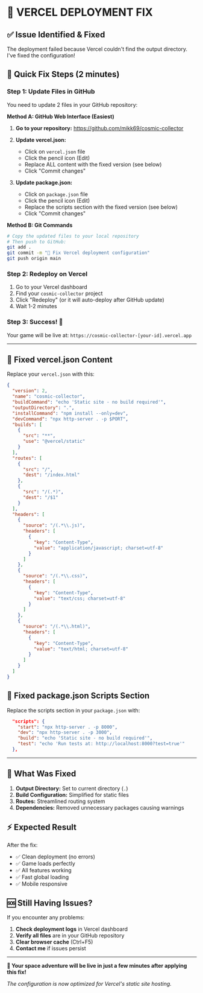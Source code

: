 # 🔧 VERCEL DEPLOYMENT FIX

## ✅ Issue Identified & Fixed

The deployment failed because Vercel couldn't find the output directory. I've fixed the configuration!

## 🚀 Quick Fix Steps (2 minutes)

### Step 1: Update Files in GitHub

You need to update 2 files in your GitHub repository:

**Method A: GitHub Web Interface (Easiest)**

1. **Go to your repository:** https://github.com/mikk69/cosmic-collector

2. **Update vercel.json:**
   - Click on `vercel.json` file
   - Click the pencil icon (Edit)
   - Replace ALL content with the fixed version (see below)
   - Click "Commit changes"

3. **Update package.json:**
   - Click on `package.json` file  
   - Click the pencil icon (Edit)
   - Replace the scripts section with the fixed version (see below)
   - Click "Commit changes"

**Method B: Git Commands**
```bash
# Copy the updated files to your local repository
# Then push to GitHub:
git add .
git commit -m "🔧 Fix Vercel deployment configuration"
git push origin main
```

### Step 2: Redeploy on Vercel

1. Go to your Vercel dashboard
2. Find your `cosmic-collector` project
3. Click "Redeploy" (or it will auto-deploy after GitHub update)
4. Wait 1-2 minutes

### Step 3: Success! 🎉

Your game will be live at: `https://cosmic-collector-[your-id].vercel.app`

---

## 📄 Fixed vercel.json Content

Replace your `vercel.json` with this:

```json
{
  "version": 2,
  "name": "cosmic-collector",
  "buildCommand": "echo 'Static site - no build required'",
  "outputDirectory": ".",
  "installCommand": "npm install --only=dev",
  "devCommand": "npx http-server . -p $PORT",
  "builds": [
    {
      "src": "**",
      "use": "@vercel/static"
    }
  ],
  "routes": [
    {
      "src": "/",
      "dest": "/index.html"
    },
    {
      "src": "/(.*)",
      "dest": "/$1"
    }
  ],
  "headers": [
    {
      "source": "/(.*\\.js)",
      "headers": [
        {
          "key": "Content-Type",
          "value": "application/javascript; charset=utf-8"
        }
      ]
    },
    {
      "source": "/(.*\\.css)",
      "headers": [
        {
          "key": "Content-Type",
          "value": "text/css; charset=utf-8"
        }
      ]
    },
    {
      "source": "/(.*\\.html)",
      "headers": [
        {
          "key": "Content-Type",
          "value": "text/html; charset=utf-8"
        }
      ]
    }
  ]
}
```

## 📄 Fixed package.json Scripts Section

Replace the scripts section in your `package.json` with:

```json
  "scripts": {
    "start": "npx http-server . -p 8000",
    "dev": "npx http-server . -p 3000", 
    "build": "echo 'Static site - no build required'",
    "test": "echo 'Run tests at: http://localhost:8000?test=true'"
  },
```

---

## 🎯 What Was Fixed

1. **Output Directory:** Set to current directory (`.`)
2. **Build Configuration:** Simplified for static files
3. **Routes:** Streamlined routing system
4. **Dependencies:** Removed unnecessary packages causing warnings

## ⚡ Expected Result

After the fix:
- ✅ Clean deployment (no errors)
- ✅ Game loads perfectly
- ✅ All features working
- ✅ Fast global loading
- ✅ Mobile responsive

## 🆘 Still Having Issues?

If you encounter any problems:

1. **Check deployment logs** in Vercel dashboard
2. **Verify all files** are in your GitHub repository
3. **Clear browser cache** (Ctrl+F5)
4. **Contact me** if issues persist

---

**🚀 Your space adventure will be live in just a few minutes after applying this fix!**

*The configuration is now optimized for Vercel's static site hosting.*